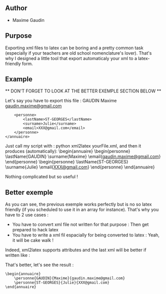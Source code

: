 Author
------
* Maxime Gaudin

Purpose
-------
Exporting xml files to latex can be boring and a pretty common task (especially if your teachers are old school nomenclature's lover).
That's why I designed a little tool that export automaticaly your xml to a latex-friendly form.

Example
-------
** DON'T FORGET TO LOOK AT THE BETTER EXEMPLE SECTION BELOW **

Let's say you have to export this file :
	<annuaire>
		<personne>
			<lastName>GAUDIN</lastName>
			<surname>Maxime</surname>
			<email>gaudin.maxime@gmail.com</email>
		</personne>
		
		<personne>
			<lastName>ST-GEORGES</lastName>
			<surname>Julie</surname>
			<email>XXX@gmail.com</email>
		</personne>
	</annuaire>

Just call my script with : python xml2latex yourFile.xml, and then it produces (automatically):
	\begin{annuaire}
		\begin{personne}
			\lastName{GAUDIN}
			\surname{Maxime}
			\email{gaudin.maxime@gmail.com}
		\end{personne}
		\begin{personne}
			\lastName{ST-GEORGES}
			\surname{Julie}
			\email{XXX@gmail.com}
		\end{personne}
	\end{annuaire}


Nothing complicated but so useful !

Better exemple
--------------
As you can see, the previous exemple works perfectly but is no so latex friendly (if you scheduled to use it in an array for instance). 
That's why you have to 2 use cases :
- You have to convert xml file not written for that purpose : Then get prepared to hack latex
- You have to write a xml fil espacially for being converted to latex : Yeah, it will be cake walk !

Indeed, xml2latex supports attributes and the last xml will be better if written like :
	<annuaire>
		<personne lastName="GAUDIN" surname="Maxime" email="gaudin.maxime@gmail.com"/>
		<personne lastName="ST-GEORGES" surname="Julie" email="XXX@gmail.com"/> 
	</annuaire>

That's better, let's see the result :

	\begin{annuaire}
		\personne{GAUDIN}{Maxime}{gaudin.maxime@gmail.com}
		\personne{ST-GEORGES}{Julie}{XXX@gmail.com}
	\end{annuaire}

